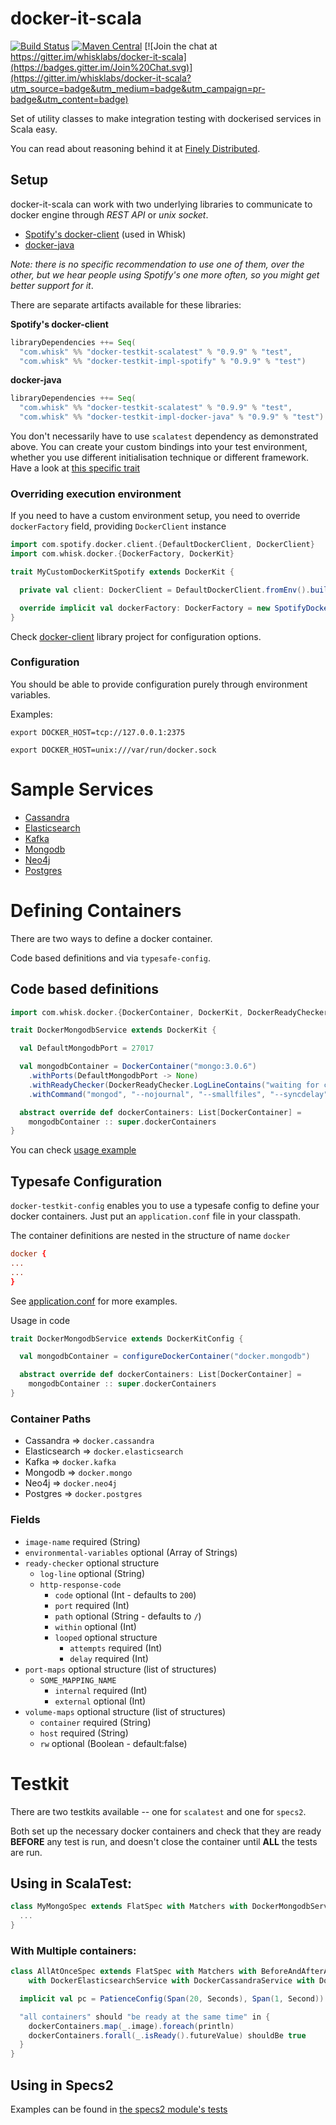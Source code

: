 docker-it-scala
=============

[![Build Status](https://travis-ci.org/whisklabs/docker-it-scala.svg?branch=master)](https://travis-ci.org/whisklabs/docker-it-scala)
[![Maven Central](https://maven-badges.herokuapp.com/maven-central/com.whisk/docker-testkit-core_2.12/badge.svg)](https://maven-badges.herokuapp.com/maven-central/com.whisk/docker-testkit-core_2.12)
[![Join the chat at https://gitter.im/whisklabs/docker-it-scala](https://badges.gitter.im/Join%20Chat.svg)](https://gitter.im/whisklabs/docker-it-scala?utm_source=badge&utm_medium=badge&utm_campaign=pr-badge&utm_content=badge)

Set of utility classes to make integration testing with dockerised services in Scala easy.

You can read about reasoning behind it at [Finely Distributed](https://finelydistributed.io/integration-testing-with-docker-and-scala-85659d037740#.8mbrg311p).

## Setup

docker-it-scala can work with two underlying libraries to communicate to docker engine through *REST API* or *unix socket*.
- [Spotify's docker-client](https://github.com/spotify/docker-client) (used in Whisk)
- [docker-java](https://github.com/docker-java/docker-java)

*Note: there is no specific recommendation to use one of them, over the other, but we hear people using Spotify's one more often, so you might get better support for it*.

There are separate artifacts available for these libraries:

**Spotify's docker-client**

```scala
libraryDependencies ++= Seq(
  "com.whisk" %% "docker-testkit-scalatest" % "0.9.9" % "test",
  "com.whisk" %% "docker-testkit-impl-spotify" % "0.9.9" % "test")
```

**docker-java**

```scala
libraryDependencies ++= Seq(
  "com.whisk" %% "docker-testkit-scalatest" % "0.9.9" % "test",
  "com.whisk" %% "docker-testkit-impl-docker-java" % "0.9.9" % "test")
```

You don't necessarily have to use `scalatest` dependency as demonstrated above.
You can create your custom bindings into your test environment, whether you use different initialisation technique or different framework.
Have a look at [this specific trait](https://github.com/whisklabs/docker-it-scala/blob/master/scalatest/src/main/scala/com/whisk/docker/scalatest/DockerTestKit.scala)


### Overriding execution environment

If you need to have a custom environment setup, you need to override `dockerFactory` field,  providing `DockerClient` instance

```scala
import com.spotify.docker.client.{DefaultDockerClient, DockerClient}
import com.whisk.docker.{DockerFactory, DockerKit}

trait MyCustomDockerKitSpotify extends DockerKit {

  private val client: DockerClient = DefaultDockerClient.fromEnv().build()

  override implicit val dockerFactory: DockerFactory = new SpotifyDockerFactory(client)
}

```

Check [docker-client](https://github.com/spotify/docker-client) library project for configuration options.

### Configuration

You should be able to provide configuration purely through environment variables.

Examples:

```
export DOCKER_HOST=tcp://127.0.0.1:2375
```

```
export DOCKER_HOST=unix:///var/run/docker.sock
```


# Sample Services

- [Cassandra](https://github.com/whisklabs/docker-it-scala/blob/master/samples/src/main/scala/com/whisk/docker/DockerCassandraService.scala)
- [Elasticsearch](https://github.com/whisklabs/docker-it-scala/blob/master/samples/src/main/scala/com/whisk/docker/DockerElasticsearchService.scala)
- [Kafka](https://github.com/whisklabs/docker-it-scala/blob/master/samples/src/main/scala/com/whisk/docker/DockerKafkaService.scala)
- [Mongodb](https://github.com/whisklabs/docker-it-scala/blob/master/samples/src/main/scala/com/whisk/docker/DockerMongodbService.scala)
- [Neo4j](https://github.com/whisklabs/docker-it-scala/blob/master/samples/src/main/scala/com/whisk/docker/DockerNeo4jService.scala)
- [Postgres](https://github.com/whisklabs/docker-it-scala/blob/master/samples/src/main/scala/com/whisk/docker/DockerPostgresService.scala)

# Defining Containers

There are two ways to define a docker container.

Code based definitions and via `typesafe-config`.

## Code based definitions

```scala
import com.whisk.docker.{DockerContainer, DockerKit, DockerReadyChecker}

trait DockerMongodbService extends DockerKit {

  val DefaultMongodbPort = 27017

  val mongodbContainer = DockerContainer("mongo:3.0.6")
    .withPorts(DefaultMongodbPort -> None)
    .withReadyChecker(DockerReadyChecker.LogLineContains("waiting for connections on port"))
    .withCommand("mongod", "--nojournal", "--smallfiles", "--syncdelay", "0")

  abstract override def dockerContainers: List[DockerContainer] =
    mongodbContainer :: super.dockerContainers
}
```

You can check [usage example](https://github.com/whisklabs/docker-it-scala/blob/master/scalatest/src/test/scala/com/whisk/docker/MongodbServiceSpec.scala)

## Typesafe Configuration

`docker-testkit-config` enables you to use a typesafe config to
define your docker containers. Just put an `application.conf` file in
your classpath.

The container definitions are nested in the structure of name `docker`

```conf
docker {
...
...
}
```

See
[application.conf](https://github.com/whisklabs/docker-it-scala/blob/master/config/src/test/resources/application.conf)
for more examples.

Usage in code

```scala
trait DockerMongodbService extends DockerKitConfig {

  val mongodbContainer = configureDockerContainer("docker.mongodb")

  abstract override def dockerContainers: List[DockerContainer] =
    mongodbContainer :: super.dockerContainers
}

```

### Container Paths

- Cassandra => `docker.cassandra`
- Elasticsearch => `docker.elasticsearch`
- Kafka => `docker.kafka`
- Mongodb => `docker.mongo`
- Neo4j => `docker.neo4j`
- Postgres => `docker.postgres`

### Fields

- `image-name` required  (String)
- `environmental-variables` optional (Array of Strings)
- `ready-checker` optional structure
  - `log-line` optional (String)
  - `http-response-code`
    - `code` optional (Int - defaults to `200`)
    - `port` required (Int)
	- `path` optional (String - defaults to `/`)
	- `within` optional (Int)
	- `looped` optional structure
      - `attempts` required (Int)
      - `delay` required (Int)
- `port-maps` optional structure (list of structures)
  - `SOME_MAPPING_NAME`
    - `internal` required (Int)
    - `external` optional (Int)
- `volume-maps` optional structure (list of structures)
  - `container` required (String)
  - `host`      required (String)
  - `rw`        optional (Boolean - default:false)

# Testkit

There are two testkits available -- one for `scalatest` and one for
`specs2`.

Both set up the necessary docker containers and check that they are
ready **BEFORE** any test is run, and doesn't close the container
until **ALL** the tests are run.


## Using in ScalaTest:

```scala
class MyMongoSpec extends FlatSpec with Matchers with DockerMongodbService {
  ...
}
```

### With Multiple containers:

```scala
class AllAtOnceSpec extends FlatSpec with Matchers with BeforeAndAfterAll with GivenWhenThen with ScalaFutures
    with DockerElasticsearchService with DockerCassandraService with DockerNeo4jService with DockerMongodbService {

  implicit val pc = PatienceConfig(Span(20, Seconds), Span(1, Second))

  "all containers" should "be ready at the same time" in {
    dockerContainers.map(_.image).foreach(println)
    dockerContainers.forall(_.isReady().futureValue) shouldBe true
  }
}
```

## Using in Specs2

Examples can be found in
[the specs2 module's tests](https://github.com/whisklabs/docker-it-scala/tree/master/specs2/src/test/scala/com/whisk/docker)

